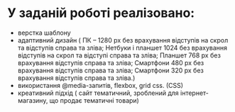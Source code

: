 # У заданій роботі реалізовано:
- верстка шаблону
- адаптивний дизайн (  ПК – 1280 px без врахування відступів на скрол та відступів справа та зліва; Нетбуки і планшет 1024 без врахування відступів на скрол та відступі справа та зліва; Планшет 768 px без врахування відступів справа та зліва; Смартфони 480 px без врахування відступів справа та зліва; Смартфони 320 px без врахування відступів справа та зліва.)
- використання @media-запитів, flexbox, grid css. (CSS)
- креативний підхід ( сайт тематичний, зроблений для інтернет-магазину, що продає тематичні товари)
